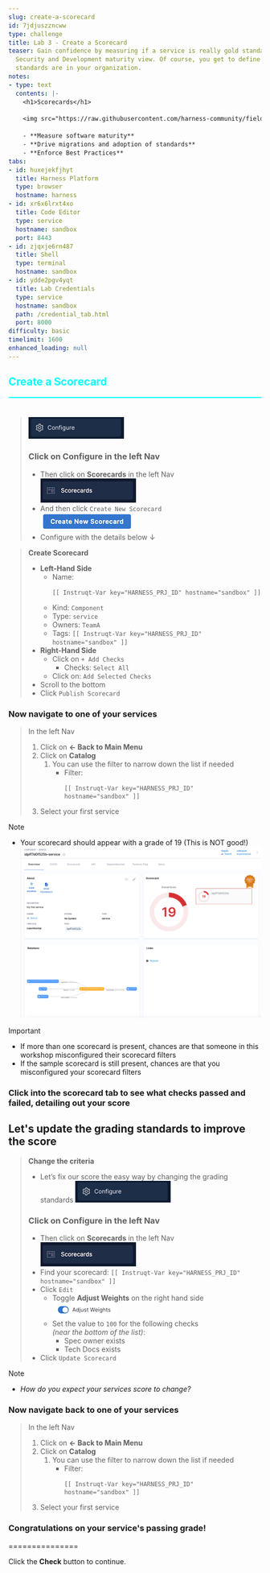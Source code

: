 ```yaml
---
slug: create-a-scorecard
id: 7jdjuszzncww
type: challenge
title: Lab 3 - Create a Scorecard
teaser: Gain confidence by measuring if a service is really gold standard from a DevOps,
  Security and Development maturity view. Of course, you get to define what those
  standards are in your organization.
notes:
- type: text
  contents: |-
    <h1>Scorecards</h1>

    <img src="https://raw.githubusercontent.com/harness-community/field-workshops/harness-se/se-workshop-idp/assets/images/idp_Scorecards.svg" width="900" style="display: inline; vertical-align: middle;">

    - **Measure software maturity**
    - **Drive migrations and adoption of standards**
    - **Enforce Best Practices**
tabs:
- id: huxejekfjhyt
  title: Harness Platform
  type: browser
  hostname: harness
- id: xr6x6lrxt4xo
  title: Code Editor
  type: service
  hostname: sandbox
  port: 8443
- id: zjqxje6rn487
  title: Shell
  type: terminal
  hostname: sandbox
- id: ydde2pgv4yqt
  title: Lab Credentials
  type: service
  hostname: sandbox
  path: /credential_tab.html
  port: 8000
difficulty: basic
timelimit: 1600
enhanced_loading: null
---
```


<style type="text/css" rel="stylesheet">
hr.cyan { background-color: cyan; color: cyan; height: 2px; margin-bottom: -10px; }
h2.cyan { color: cyan; }
</style><h2 class="cyan">Create a Scorecard</h2>
<hr class="cyan">
<br><br>

> ![](https://raw.githubusercontent.com/harness-community/field-workshops/harness-se/se-workshop-idp/assets/images/idp_nav_configure.png)
> ### Click on **Configure** in the left Nav
> - Then click on **Scorecards** in the left Nav \
>     ![](https://raw.githubusercontent.com/harness-community/field-workshops/harness-se/se-workshop-idp/assets/images/idp_nav_scorecards.png)
> - And then click `Create New Scorecard` \
>     ![](https://raw.githubusercontent.com/harness-community/field-workshops/harness-se/se-workshop-idp/assets/images/idp_create_new_scorecard.png)
> - Configure with the details below ↓

> **Create Scorecard**
> - **Left-Hand Side**
>   - Name: <pre>`[[ Instruqt-Var key="HARNESS_PRJ_ID" hostname="sandbox" ]]`</pre>
>   - Kind: `Component`
>   - Type: `service`
>   - Owners: `TeamA`
>   - Tags: `[[ Instruqt-Var key="HARNESS_PRJ_ID" hostname="sandbox" ]]`
> - **Right-Hand Side**
>   - Click on `+ Add Checks`
>     - Checks: `Select All`
>   - Click on: `Add Selected Checks`
> - Scroll to the bottom
> - Click `Publish Scorecard`

### Now navigate to one of your services

> In the left Nav <br>
> 1) Click on **<- Back to Main Menu**
> 1) Click on **Catalog**
>    1) You can use the filter to narrow down the list if needed
>       - Filter: <pre>`[[ Instruqt-Var key="HARNESS_PRJ_ID" hostname="sandbox" ]]`</pre>
> 1) Select your first service

> [!NOTE]
> - Your scorecard should appear with a grade of 19 (This is NOT good!) \
>     ![](https://raw.githubusercontent.com/harness-community/field-workshops/harness-se/se-workshop-idp/assets/images/idp_component_scorecard.png)

> [!IMPORTANT]
> - If more than one scorecard is present, chances are that someone in this workshop misconfigured their scorecard filters
> - If the sample scorecard is still present, chances are that you misconfigured your scorecard filters

### Click into the scorecard tab to see what checks passed and failed, detailing out your score

## Let's update the grading standards to improve the score

> **Change the criteria** <br>
> - Let’s fix our score the easy way by changing the grading standards
> ![](https://raw.githubusercontent.com/harness-community/field-workshops/harness-se/se-workshop-idp/assets/images/idp_nav_configure.png)
> ### Click on **Configure** in the left Nav
> - Then click on **Scorecards** in the left Nav \
>     ![](https://raw.githubusercontent.com/harness-community/field-workshops/harness-se/se-workshop-idp/assets/images/idp_nav_scorecards.png)
> - Find your scorecard: `[[ Instruqt-Var key="HARNESS_PRJ_ID" hostname="sandbox" ]]`
> - Click `Edit`
>   - Toggle **Adjust Weights** on the right hand side \
>     ![](https://raw.githubusercontent.com/harness-community/field-workshops/harness-se/se-workshop-idp/assets/images/idp_scorecard_adjust_weights_toggle.png)
>   - Set the value to `100` for the following checks \
>       *(near the bottom of the list)*:
>     - Spec owner exists
>     - Tech Docs exists
> - Click `Update Scorecard`


> [!NOTE]
> - *How do you expect your services score to change?*


### Now navigate back to one of your services

> In the left Nav <br>
> 1) Click on **<- Back to Main Menu**
> 1) Click on **Catalog**
>    1) You can use the filter to narrow down the list if needed
>       - Filter: <pre>`[[ Instruqt-Var key="HARNESS_PRJ_ID" hostname="sandbox" ]]`</pre>
> 1) Select your first service

### Congratulations on your service's passing grade!

===============

Click the **Check** button to continue.
